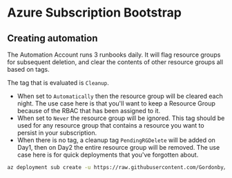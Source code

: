 # Azure Subscription Bootstrap

## Creating automation

The Automation Account runs 3 runbooks daily.
It will flag resource groups for subsequent deletion, and clear the contents of other resource groups all based on tags.

The tag that is evaluated is `Cleanup`. 

- When set to `Automatically` then the resource group will be cleared each night. The use case here is that you'll want to keep a Resource Group because of the RBAC that has been assigned to it.
- When set to `Never` the resource group will be ignored. This tag should be used for any resource group that contains a resource you want to persist in your subscription.
- When there is no tag, a cleanup tag `PendingRGDelete` will be added on Day1, then on Day2 the entire resource group will be removed. The use case here is for quick deployments that you've forgotten about.

```bash
az deployment sub create -u https://raw.githubusercontent.com/Gordonby/Snippets/master/AzureSubscriptionBootstrap/main.json -n SubscriptionMaintenance -l WestEurope
```
